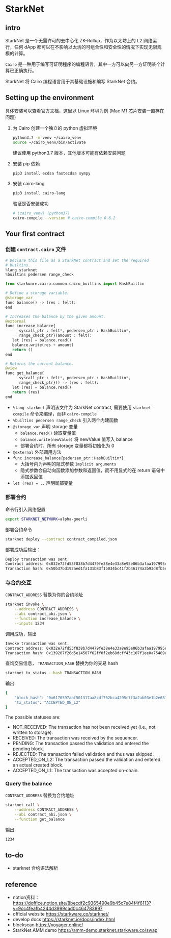 # StarkNet

## intro

StarkNet 是一个无需许可的去中心化 ZK-Rollup，作为以太坊上的 L2 网络运行，任何 dApp 都可以在不影响以太坊的可组合性和安全性的情况下实现无限规模的计算。

`Cairo` 是一种用于编写可证明程序的编程语言，其中一方可以向另一方证明某个计算已正确执行。

StarkNet 将 Cairo 编程语言用于其基础设施和编写 StarkNet 合约。


## Setting up the environment

具体安装可以查看官方文档，这里以 Linux 环境为例 (Mac M1 芯片安装一直存在问题)

1. 为 Cairo 创建一个独立的 python 虚拟环境

   ```sh
   python3.7 -m venv ~/cairo_venv
   source ~/cairo_venv/bin/activate
   ```

   建议使用 python3.7 版本，其他版本可能有依赖安装问题

2. 安装 pip 依赖

   ```sh
   pip3 install ecdsa fastecdsa sympy
   ```

3. 安装 cairo-lang

   ```sh
   pip3 install cairo-lang
   ```

   验证是否安装成功

   ```sh
   # (cairo_venv) (python37)
   cairo-compile --version # cairo-compile 0.6.2
   ```

## Your first contract

### 创建 `contract.cairo` 文件

```python
# Declare this file as a StarkNet contract and set the required
# builtins.
%lang starknet
%builtins pedersen range_check

from starkware.cairo.common.cairo_builtins import HashBuiltin

# Define a storage variable.
@storage_var
func balance() -> (res : felt):
end

# Increases the balance by the given amount.
@external
func increase_balance{
      syscall_ptr : felt*, pedersen_ptr : HashBuiltin*,
      range_check_ptr}(amount : felt):
   let (res) = balance.read()
   balance.write(res + amount)
   return ()
end

# Returns the current balance.
@view
func get_balance{
      syscall_ptr : felt*, pedersen_ptr : HashBuiltin*,
      range_check_ptr}() -> (res : felt):
   let (res) = balance.read()
   return (res)
end
```

- `%lang starknet` 声明该文件为 StarkNet contract, 需要使用 `starknet-compile` 命令来编译，而非 `cairo-compile`
- `%builtins pedersen range_check` 引入两个内建函数
- `@storage_var` 声明 storage 变量
  - `balance.read()` 读取变量值
  - `balance.write(newValue)` 将 newValue 值写入 balance
  - 部署合约时，所有 storage 变量都将初始化为 0
- `@external` 外部调用方法
- `func increase_balance{pedersen_ptr：HashBuiltin*}`
  - 大括号内为声明的隐式参数 `Implicit arguments`
  - 隐式参数会自动向函数添加参数和返回值，而不用显式的在 return 语句中添加返回值
- `let (res) = ..` 声明局部变量

### 部署合约

命令行引入网络配置

```sh
export STARKNET_NETWORK=alpha-goerli
```

部署合约命令

```sh
starknet deploy --contract contract_compiled.json
```

部署成功后输出：

```sh
Deploy transaction was sent.
Contract address: 0x032e72fd53f838b7d4479fe38e4e33a8e95e06b3afaa197995e0046db2f5b97d
Transaction hash: 0x50b37bd192aed1fa131b83f1b034bc41f2b46174a2b93d8fb5ec326ca8b4679
```

### 与合约交互

`CONTRACT_ADDRESS` 替换为你的合约地址

```sh
starknet invoke \
    --address CONTRACT_ADDRESS \
    --abi contract_abi.json \
    --function increase_balance \
    --inputs 1234
```

调用成功，输出

```sh
Invoke transaction was sent.
Contract address: 0x032e72fd53f838b7d4479fe38e4e33a8e95e06b3afaa197995e0046db2f5b97d
Transaction hash: 0x139207f26d5e14507f62ff0f2eb68dcff43c107f1ee0a75489e8def0fbcc5bd
```

查询交易信息， `TRANSACTION_HASH` 替换为你的交易 hash

```sh
starknet tx_status --hash TRANSACTION_HASH
```

输出

```sh
{
    "block_hash": "0x6170597aaf501317aa8cdf762bca4295c7f3a2ab03e1b2e6811a257acc6d026",
    "tx_status": "ACCEPTED_ON_L2"
}
```

The possible statuses are:

- NOT_RECEIVED: The transaction has not been received yet (i.e., not written to storage).
- RECEIVED: The transaction was received by the sequencer.
- PENDING: The transaction passed the validation and entered the pending block.
- REJECTED: The transaction failed validation and thus was skipped.
- ACCEPTED_ON_L2: The transaction passed the validation and entered an actual created block.
- ACCEPTED_ON_L1: The transaction was accepted on-chain.

### Query the balance

`CONTRACT_ADDRESS` 替换为合约地址

```sh
starknet call \
    --address CONTRACT_ADDRESS \
    --abi contract_abi.json \
    --function get_balance
```

输出

```sh
1234
```

## to-do

- starknet 合约语法解析

## reference
- notion资料：https://doffice.notion.site/8becdf2c9365490e9b45c7e84f4f6113?v=9cc4feafb4244d3999cad0c464783897 
- official website <https://starkware.co/starknet/>
- develop docs <https://starknet.io/docs/index.html>
- blockscan <https://voyager.online/>
- StarkNet AMM demo <https://amm-demo.starknet.starkware.co/swap>
